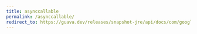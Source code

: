 ```yaml
---
title: asynccallable
permalink: /asynccallable/
redirect_to: https://guava.dev/releases/snapshot-jre/api/docs/com/google/common/util/concurrent/AsyncCallable.html
---
```

